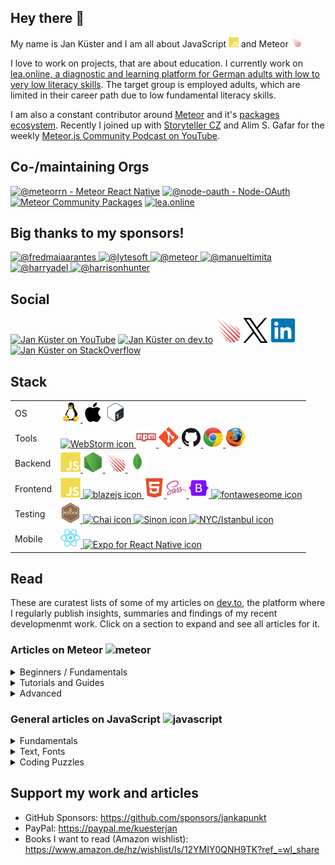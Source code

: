 ## Hey there 👋

My name is Jan Küster and I am all about JavaScript <img src='https://raw.githubusercontent.com/devicons/devicon/master/icons/javascript/javascript-plain.svg' alt='JavaScript Icon' height='16'> and Meteor [<img src='https://raw.githubusercontent.com/devicons/devicon/master/icons/meteor/meteor-plain.svg' alt='Meteor Icon' height='16'>](https://meteor.com)

I love to work on projects, that are about education. I currently work on [lea.online, a diagnostic and learning platform for German adults with low to very low literacy skills](https://github.com/leaonline). The target group is employed adults, which are limited in their career path due to low fundamental literacy skills.

I am also a constant contributor around [Meteor](https://github.com/meteor/meteor) and it's [packages ecosystem](https://github.com/Meteor-Community-Packages). 
Recently I joined up with [Storyteller CZ](https://github.com/storytellercz) and Alim S. Gafar for the weekly [Meteor.js Community Podcast on YouTube](https://www.youtube.com/@meteorjscommunity).

## Co-/maintaining Orgs

[![@meteorrn - Meteor React Native](https://avatars.githubusercontent.com/u/67771176?s=64&v=4)](https://github.com/meteorrn)
[![@node-oauth - Node-OAuth](https://avatars.githubusercontent.com/u/92159871?s=64&v=4)](https://github.com/node-oauth/)
[![Meteor Community Packages](https://avatars.githubusercontent.com/u/43753909?s=64&v=4)](https://github.com/Meteor-Community-Packages/)
[![lea.online](https://avatars.githubusercontent.com/u/48286741?s=64&v=4)](https://github.com/leaonline)

  
## Big thanks to my sponsors!

<a href="https://github.com/fredmaiaarantes" title="https://github.com/fredmaiaarantes">
    <img class="avatar avatar-user" src="https://avatars.githubusercontent.com/u/559305?s=60&amp;v=4" width="30" height="30" alt="@fredmaiaarantes">
</a>
<a href="https://github.com/lytesoft" title="https://github.com/lytesoft">
    <img class="avatar" src="https://avatars.githubusercontent.com/u/63714073?s=60&amp;v=4" width="30" height="30" alt="@lytesoft">
</a>
<a href="https://github.com/meteor" title="https://github.com/meteor">
    <img class="avatar" src="https://avatars.githubusercontent.com/u/789528?s=200&v=4" width="30" height="30" alt="@meteor">
</a>
<a href="https://github.com/manueltimita" title="https://github.com/manueltimita">
    <img class="avatar" src="https://avatars.githubusercontent.com/u/4958941?s=70&v=4" width="30" height="30" alt="@manueltimita">
</a>
<a href="https://github.com/harryadel" title="https://github.com/harryadel">
    <img class="avatar" src="https://avatars.githubusercontent.com/u/6644545?s=70&v=4" width="30" height="30" alt="@harryadel">
</a>
<a href="https://github.com/harrisonhunter" title="https://github.com/harrisonhunter">
    <img class="avatar" src="https://avatars.githubusercontent.com/u/2695414?s=70&v=4" width="30" height="30" alt="@harrisonhunter">
</a>

## Social

[<img src='https://cdn.jsdelivr.net/npm/simple-icons@3.0.1/icons/youtube.svg' alt='Jan Küster on YouTube' height='40'>](https://www.youtube.com/@meteorjscommunity)
[<img src='https://cdn.jsdelivr.net/npm/simple-icons@3.0.1/icons/dev-dot-to.svg' alt='Jan Küster on dev.to' height='40'>](https://dev.to/jankapunkt)
[<img src='https://raw.githubusercontent.com/devicons/devicon/master/icons/meteor/meteor-plain.svg' alt='Jan Küster on the Meteor forums' height='40'>](https://forums.meteor.com/u/jkuester)
[<img src='https://raw.githubusercontent.com/devicons/devicon/master/icons/twitter/twitter-original.svg' alt='Jan Küster on Twitter' height='40'>](https://twitter.com/kuester_jan)
[<img src='https://raw.githubusercontent.com/devicons/devicon/master/icons/linkedin/linkedin-original.svg' alt='Jan Küster on LinkedIn' height='40'>](https://www.linkedin.com/in/jan-kuester/)
[<img src='https://cdn.jsdelivr.net/npm/simple-icons@3.0.1/icons/stackoverflow.svg' alt='Jan Küster on StackOverflow' height='40'>](https://stackoverflow.com/users/3098783)



## Stack

<table>
<tbody>
<tr>
    <td>OS</td>
    <td>
        <a href="https://xubuntu.org/" title="Linux / Xubuntu">
            <img src='https://raw.githubusercontent.com/devicons/devicon/master/icons/linux/linux-original.svg' alt='Linux Xubuntu' height='32'>
        </a>
        <img src='https://raw.githubusercontent.com/devicons/devicon/master/icons/apple/apple-original.svg' alt='MacOS' height='32'>
        <a href="https://github.com/zsh-users/zsh" title="zsh with oh-my-zsh">
            <img src='https://raw.githubusercontent.com/devicons/devicon/master/icons/bash/bash-original.svg' alt='Linux Xubuntu' height='32'>
        </a>
    </td>
</tr>
<tr>
    <td>Tools</td>
    <td>
        <a href="https://www.jetbrains.com/webstorm/" title="WebStorm">
            <img src='https://cdn.jsdelivr.net/npm/simple-icons@3.0.1/icons/webstorm.svg' alt='WebStorm icon' height='32'>
        </a>
        <a href="https://npmjs.com" title="npm">
            <img src='https://raw.githubusercontent.com/devicons/devicon/master/icons/npm/npm-original-wordmark.svg' alt='NPM Icon' height='32'>
        </a>
        <a href="https://git-scm.org" title="git">
            <img src='https://raw.githubusercontent.com/devicons/devicon/master/icons/git/git-original.svg' alt='git icon' height='32'>
        </a>
        <a href="https://github.com" title="GitHub">
            <img src='https://raw.githubusercontent.com/devicons/devicon/master/icons/github/github-original.svg' alt='GitHub icon' height='32'>
        </a>
        <a href="https://www.google.com/chrome/" title="Chrome">
            <img src='https://raw.githubusercontent.com/devicons/devicon/master/icons/chrome/chrome-original.svg' alt='Chrome Icon' height='32'>
        </a>
        <a href="https://mozilla.org/firefox/" title="Firefox">
            <img src='https://raw.githubusercontent.com/devicons/devicon/master/icons/firefox/firefox-original.svg' alt='Firefox icon' height='32'>
        </a>
    </td>
</tr>
<tr>
    <td>Backend</td>
    <td>
        <a href="https://developer.mozilla.org/en-US/docs/Web/JavaScript" title="JavaScript">
            <img src='https://raw.githubusercontent.com/devicons/devicon/master/icons/javascript/javascript-plain.svg' alt='javascript icon' height='32'>
        </a>        
        <a href="https://nodejs.org/" title="NodeJs">
            <img src='https://raw.githubusercontent.com/devicons/devicon/master/icons/nodejs/nodejs-original.svg' alt='NodeJs icon' height='32'>
        </a>        
        <a href="https://meteor.com/" title="Meteor">
            <img src='https://raw.githubusercontent.com/devicons/devicon/master/icons/meteor/meteor-original.svg' alt='Meteor icon' height='32'>
        </a>
        <a href="https://mongodb.com/" title="MongoDB">
            <img src='https://raw.githubusercontent.com/devicons/devicon/master/icons/mongodb/mongodb-original.svg' alt='MongoDB icon' height='32'>
        </a>
    </td>
</tr>
<tr>
    <td>Frontend</td>
    <td>
        <a href="https://developer.mozilla.org/en-US/docs/Web/JavaScript" title="JavaScript">
            <img src='https://raw.githubusercontent.com/devicons/devicon/master/icons/javascript/javascript-plain.svg' alt='javascript' height='32'>
        </a>
        <a href="https://blazejs.org" title="Blaze JS">
            <img src='https://cdn.rawgit.com/meteor/blaze/master/images/logo.svg' alt='blazejs icon' height='32'>
        </a>
        <a href="https://developer.mozilla.org/en-US/docs/Glossary/HTML5" title="HTML 5">
            <img src='https://raw.githubusercontent.com/devicons/devicon/master/icons/html5/html5-plain.svg' alt='HTML Icon' height='32'>
        </a>
        <a href="https://sass-lang.com/" title="SASS/SCSS">
            <img src='https://raw.githubusercontent.com/devicons/devicon/master/icons/sass/sass-original.svg' alt='SASS Icon' height='32'>
        </a>
        <a href="https://getbootstrap.com" title="Bootstrap 4 and 5">
            <img src='https://raw.githubusercontent.com/devicons/devicon/master/icons/bootstrap/bootstrap-original.svg' alt='Bootstrap Icon' height='32'>
        </a>
        <a href="https://fontawesome.com" title="Fontawesome 5 and 6">
            <img src='https://cdn.jsdelivr.net/npm/simple-icons@3.0.1/icons/fontawesome.svg' alt='fontaweseome icon' height='32'>
        </a>
    </td>
</tr>
<tr>
    <td>Testing</td>
    <td>
        <a href="https://mochajs.org/" title="Mocha">
            <img src='https://raw.githubusercontent.com/devicons/devicon/master/icons/mocha/mocha-plain.svg' alt='Mocha icon' height='32'>
        </a>
        <a href="https://www.chaijs.com" title="Chai">
            <img src='http://chaijs.com/img/chai-logo.png' alt='Chai icon' height='32'>
        </a>
        <a href="https://www.sinonjs.org" title="Sinon">
            <img src='https://sinonjs.org/assets/images/logo.png' alt='Sinon icon' height='32'>
        </a>
        <a href="https://istanbul.js.org/" title="NYC/Istanbul">
            <img src='https://avatars.githubusercontent.com/u/13523395?s=200&v=4' alt='NYC/Istanbul icon' height='32'>
        </a>
    </td>
</tr>
<tr>
    <td>Mobile</td>
    <td>
        <a href="https://reactnative.dev/" title="React Native">
            <img src='https://raw.githubusercontent.com/devicons/devicon/master/icons/react/react-original.svg' alt='React Native icon' height='32'>
        </a>
        <a href="https://expo.dev/" title="Expo for React Native">
            <img src='https://github.com/expo/expo/raw/main/.github/resources/banner.png' alt='Expo for React Native icon' height='32'>
        </a>
    </td>
</tr>
</tbody>
</table>

## Read

These are curatest lists of some of my articles on [dev.to](https://dev.to/), the platform where I regularly publish insights, summaries and findings of my recent developmenmt work.
Click on a section to expand and see all articles for it.

### Articles on Meteor <img src='https://cdn.jsdelivr.net/npm/simple-icons@3.0.1/icons/meteor.svg' alt='meteor' height='16'>

<details>
<summary>Beginners / Fundamentals</summary>
    
[Why choose Meteor (or not) for your next project?](https://dev.to/jankapunkt/why-choose-meteor-or-not-for-your-next-project-1gnh)

[Meteor 5 minutes setup for newcomers](https://dev.to/jankapunkt/meteor-5-minutes-setup-for-newcomers-1aga)

[Async Meteor Method calls](https://dev.to/jankapunkt/async-meteor-method-calls-24f9)

[Write isomorphic code in MeteorJs](https://dev.to/jankapunkt/write-isomorphic-code-in-meteorjs-19ko)

[Reviving an ancient Meteor.js project in 10 minutes 🦖](https://dev.to/jankapunkt/reviving-an-ancient-meteorjs-project-in-10-minutes-30hl)

[Meteor Blaze - single state helper for ReactiveDict ](https://dev.to/jankapunkt/meteor-blaze-single-state-helper-for-reactivedict-o2a)
</details>

<details>
    <summary>Tutorials and Guides</summary>

[Gradually upgrading a Meteor.js project to 3.0](https://dev.to/meteor/gradually-upgrading-a-meteorjs-project-to-30-5aj0)

[Prepare your Meteor.js project for the big 3.0 release!](https://dev.to/jankapunkt/prepare-your-meteorjs-project-for-the-big-30-release-14bf)

[Meteor and React Native - Create a native mobile app ](https://dev.to/jankapunkt/meteor-and-react-native-create-a-native-mobile-app-2ile)

[Easy CRUD setup with Meteor in only 4 steps from scratch](https://dev.to/jankapunkt/easy-crud-setup-with-meteor-in-only-4-steps-from-scratch-4m9n)

[Transform any Meteor App into a PWA](https://dev.to/jankapunkt/transform-any-meteor-app-into-a-pwa-4k44)

[Meteor and standard lint](https://dev.to/jankapunkt/meteor-and-standard-lint-gg7)

[Bootstrapping an Admin account in Meteor](https://dev.to/jankapunkt/bootstrapping-an-admin-account-in-meteor-408b)
</details>


<details>
    <summary>Advanced</summary>

[Plugin architecture with Meteor](https://dev.to/jankapunkt/plugin-architecture-with-meteor-4jl4)

[Microservices with Meteor](https://dev.to/jankapunkt/microservices-with-meteor-40la)

[Meteor browser bundle and Node-Stubs - beware what you import ](https://dev.to/jankapunkt/meteor-browser-bundle-and-node-stubs-beware-what-you-import-342f)

[MeteorJs and Meteor-Up MongoDB migration to a new major version 🛠️](https://dev.to/jankapunkt/meteorjs-and-meteor-up-mongodb-migration-to-a-new-major-version-40b7)
</details>

### General articles on JavaScript <img src='https://cdn.jsdelivr.net/npm/simple-icons@3.0.1/icons/javascript.svg' alt='javascript' height='16'>

<details>
<summary>Fundamentals</summary>

[How to mess up your JavaScript code like a boss](https://dev.to/jankapunkt/how-to-mess-up-your-javascript-code-like-a-boss-pa9) **(THIS IS A MUST READ FOR ANY JS DEV!)**

[All your JavaScript code is polluted](https://dev.to/jankapunkt/all-your-javascript-code-is-polluted-3e8l)

[Prevent infinite loops in JavaScript](https://dev.to/jankapunkt/prevent-infinite-loops-in-javascript-4n5o)

[ES6 classes with private members](https://dev.to/jankapunkt/es6-classes-with-private-members-144d)

[My opinionated JavaScript package template repository - zero config, start immediately](https://dev.to/jankapunkt/my-opinionated-javascript-package-template-repository-zero-config-start-immediately-5090)

[How to write a great switch statement in JavaScript](https://dev.to/jankapunkt/how-to-write-a-great-switch-statement-in-javascript-265)

[How stringify Proxy to JSON](https://dev.to/jankapunkt/how-stringify-proxy-to-json-10oe)

[Stubbing jQuery with sinon](https://dev.to/jankapunkt/stubbin-jquery-with-sinon-adp)

[Create a JavaScript Promise with timeout](https://dev.to/jankapunkt/create-a-javascript-promise-with-timeout-dmn)

</details>

<details>
<summary>Text, Fonts</summary>

[Make text fit its parent size using JavaScript](https://dev.to/jankapunkt/make-text-fit-it-s-parent-size-using-javascript-m40)

[Converting my OTF font into multiple web fonts with this bash script](https://dev.to/jankapunkt/converting-my-otf-font-into-multiple-web-fonts-with-this-bash-script-m1l)
</details>

<details>
<summary>Coding Puzzles</summary>

[Let's solve a one-liner code puzzle](https://dev.to/jankapunkt/let-s-solve-a-one-liner-code-puzzle-2351)

[One-Liner Puzzle - Fill Array with indices](https://dev.to/jankapunkt/one-liner-puzzle-fill-array-with-indices-fk)

[JavaScript puzzle oneliner - get unique values from list](https://dev.to/jankapunkt/javascript-puzzle-oneliner-get-unique-values-from-list-4iap)

[JavaScript code puzzle - can you call this function?](https://dev.to/jankapunkt/javascript-code-puzzle-can-you-call-this-function-4o2f)
</details>


## Support my work and articles

- GitHub Sponsors: https://github.com/sponsors/jankapunkt
- PayPal: https://paypal.me/kuesterjan
- Books I want to read (Amazon wishlist): https://www.amazon.de/hz/wishlist/ls/12YMIY0QNH9TK?ref_=wl_share

<!--
## Badges I collected

[![@jankapunkt's Holopin board](https://holopin.io/api/user/board?user=jankapunkt)](https://holopin.io/@jankapunkt)
-->

